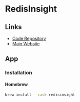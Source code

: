 # RedisInsight

## Links

- [Code Repository](https://github.com/RedisInsight/RedisInsight)
- [Main Website](https://redis.com/redis-enterprise/redis-insight)

## App

### Installation

#### Homebrew

```sh
brew install --cask redisinsight
```
